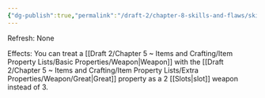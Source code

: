 ```yaml
---
{"dg-publish":true,"permalink":"/draft-2/chapter-8-skills-and-flaws/skill-list/might/rank-2/great-weapon-fighter/"}
---
```


Refresh: None

Effects:
You can treat a [[Draft 2/Chapter 5 ~ Items and Crafting/Item Property Lists/Basic Properties/Weapon\|Weapon]] with the [[Draft 2/Chapter 5 ~ Items and Crafting/Item Property Lists/Extra Properties/Weapon/Great\|Great]] property as a 2 [[Slots\|slot]] weapon instead of 3.